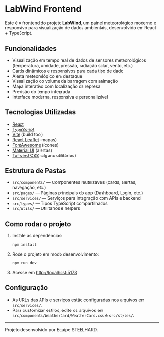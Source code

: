 # LabWind Frontend

Este é o frontend do projeto **LabWind**, um painel meteorológico moderno e responsivo para visualização de dados ambientais, desenvolvido em React + TypeScript.

## Funcionalidades
- Visualização em tempo real de dados de sensores meteorológicos (temperatura, umidade, pressão, radiação solar, vento, etc.)
- Cards dinâmicos e responsivos para cada tipo de dado
- Alerta meteorológico em destaque
- Visualização do volume da barragem com animação
- Mapa interativo com localização da represa
- Previsão do tempo integrada
- Interface moderna, responsiva e personalizável

## Tecnologias Utilizadas
- [React](https://react.dev/)
- [TypeScript](https://www.typescriptlang.org/)
- [Vite](https://vitejs.dev/) (build tool)
- [React Leaflet](https://react-leaflet.js.org/) (mapas)
- [FontAwesome](https://fontawesome.com/) (ícones)
- [Material UI](https://mui.com/) (alertas)
- [Tailwind CSS](https://tailwindcss.com/) (alguns utilitários)

## Estrutura de Pastas
- `src/components/` — Componentes reutilizáveis (cards, alertas, navegação, etc.)
- `src/pages/` — Páginas principais do app (Dashboard, Login, etc.)
- `src/services/` — Serviços para integração com APIs e backend
- `src/types/` — Tipos TypeScript compartilhados
- `src/utils/` — Utilitários e helpers

## Como rodar o projeto
1. Instale as dependências:
   ```sh
   npm install
   ```
2. Rode o projeto em modo desenvolvimento:
   ```sh
   npm run dev
   ```
3. Acesse em [http://localhost:5173](http://localhost:5173)

## Configuração
- As URLs das APIs e serviços estão configuradas nos arquivos em `src/services/`.
- Para customizar estilos, edite os arquivos em `src/components/WeatherCard/WeatherCard.css` e `src/styles/`.

---

Projeto desenvolvido por Equipe STEELHARD.
